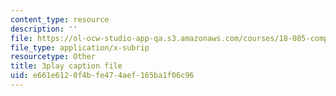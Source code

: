 ```yaml
---
content_type: resource
description: ''
file: https://ol-ocw-studio-app-qa.s3.amazonaws.com/courses/18-085-computational-science-and-engineering-i-fall-2008/e661e6120f4bfe474aef165ba1f06c96_-agCn_nWztQ.srt
file_type: application/x-subrip
resourcetype: Other
title: 3play caption file
uid: e661e612-0f4b-fe47-4aef-165ba1f06c96
---
```

